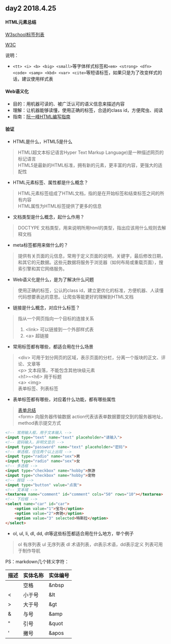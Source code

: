 ## day2 2018.4.25

#### HTML元素总结

[W3school标签列表](http://www.w3school.com.cn/tags/html_ref_byfunc.asp)

[W3C](https://www.w3.org/TR/2017/REC-html52-20171214/semantics.html#the-html-element)

说明：

* `<tt> <i> <b> <big> <small>`等字体样式标签和`<em> <strong> <dfn> <code> <samp> <kbd> <var> <cite>`等短语标签，如果只是为了改变样式的话，建议使用样式表

#### Web语义化

* 目的：用机器可读的、被广泛认可的语义信息来描述内容
* 理解：让机器能够读懂，使用正确的标签，合适的class id，方便爬虫、阅读
* 指南：[阮一峰HTML编写指南](http://www.ruanyifeng.com/blog/2009/05/guide_to_semantic_html_elements.html)

#### 验证

* HTML是什么，HTML5是什么
> HTML(超文本标记语言Hyper Text Markup Language)是一种描述网页的标记语言  
> HTML5是最新的HTML标准，拥有新的元素，更丰富的内容，更强大的适配性

* HTML元素标签、属性都是什么概念？
> HTML元素标签组成了HTML文档，指的是在开始标签和结束标签之间的所有内容  
> HTML属性为HTML标签提供了更多的信息

* 文档类型是什么概念，起什么作用？
> DOCTYPE 文档类型，用来说明所用html的类型，指出应该用什么规则去解释文档

* meta标签都用来做什么的？
> 提供有关页面的元信息，常用于定义页面的说明，关键字，最后修改日期，和其它的元数据。这些元数据将服务于浏览器（如何布局或重载页面），搜索引擎和其它网络服务。

* Web语义化是什么，是为了解决什么问题
> 使用正确的标签，公认的class id，建立更优化的标准，方便机器、人读懂代码想要表达的意思。让爬虫等能更好的理解到HTML文档

* 链接是什么概念，对应什么标签？
> 指从一个网页指向一个目标的连接关系  
> 1. \<link> 可以链接到一个外部样式表  
> 2. \<a> 超链接

* 常用标签都有哪些，都适合用在什么场景
> \<div> 可用于划分网页的区域，表示页面的分栏，分离一个版块的正文、评论、文章等  
> \<p> 文本段落，不能包含其他块级元素  
> \<h1>~\<h6> 用于标题  
> \<a> \<img>  
> 表单标签、列表标签

* 表单标签都有哪些，对应着什么功能，都有哪些属性
> [表单总结](https://www.jianshu.com/p/711c2c3386be)  
> \<form> 向服务器传输数据 action代表该表单数据要提交到的服务器地址，method表示提交方式
>
```html
<!-- 常用输入框，用于文本输入 -->
<input type="text" name="text" placeholder="请输入">
<!-- 密码输入，非明文显示 -->
<input type="password" name="text" placeholder="密码">
<!-- 单选框，往往两个以上出现 -->
<input type="radio" name="sex">男
<input type="radio" name="sex">女
<!-- 多选框 -->
<input type="checkbox" name="hobby">旅游
<input type="checkbox" name="hobby">宠物
<!-- 按钮 -->
<input type="button" value="点我">
<!-- 文本域 -->
<textarea name="comment" id="comment" cols="50" rows="10"></textarea>
<!-- 下拉框 -->
<select name="car" id="car">
    <option value="1">宝马</option>
    <option value="2">奔驰</option>
    <option value="3" selected>特斯拉</option>
</select>
```

* ol, ul, li, dl, dd, dt等这些标签都适合用在什么地方，举个例子
> ol 有序列表
> ul 无序列表
> dl 术语列表，dt表示术语，dd表示定义
> 列表可用于制作导航

PS：markdown几个转义字符：

描述|实体名称|实体编号
---|---|---
&nbsp;|空格|&nbsp
&lt;|小于号|&lt
&gt;|大于号|&gt
&amp;|与号|&amp
&quot;|引号|&quot
&apos;|撇号|&apos
